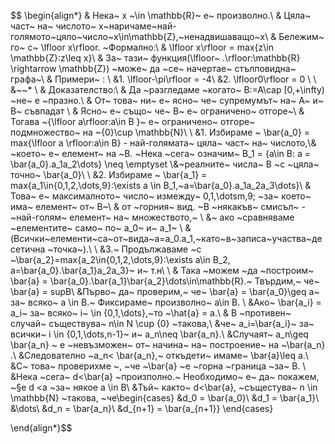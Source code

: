 $$
\begin{align*}
& Нека~ x ~\in \mathbb{R}~ е~ произволно.\\
& Цяла~ част~ на~ числото~ x~наричаме~най-голямото~цяло~число~x\in\mathbb{Z},~ненадвишаващо~x\\
& Бележим~ го~ с~ \lfloor x\rfloor. ~Формално:\\
& \lfloor x\rfloor = max\{z\in \mathbb{Z}:z\leq x\}\\
& За~ тази~ функция(\lfloor~ .\rfloor:\mathbb{R} \rightarrow
\mathbb{Z}) ~може~ да ~се~ начертае~ стълповидна~ графа~\\
& Примери~ : \\
&1. \lfloor-\pi\rfloor = -4\\
&2. \lfloor0\rfloor = 0 \\
\\
&*~*~*
\\
& Доказателство:\\
& Да ~разгледаме ~когато~ B:=A\cap [0,+\infty) ~не~ е ~празно.\\
& От~ това~ ни~ е~ ясно~ че~ супремумът~ на~ А~ и~ В~ съвпадат \\
& Ясно~ е~ също~ че~ В~ е~ ограничено~ отгоре~\\
& Тогава ~\{\lfloor a\rfloor:a\in B \}~ е~ ограничено~ отгоре~ подмножество~ на ~\{0\}\cup \mathbb{N}\\
\\
&1. Избираме ~ \bar{a_0} = max\{\lfloor a \rfloor:a\in B\} - най-голямата~ цяла~ част~ на~ числото,\\& ~което~ е~ елемент~ на ~B. ~Нека ~сега~ означим~ B_1 = \{a\in B: a = \bar{a_0}.a_1a_2\dots\} \neq \emptyset \\&~реалните~ числа~ В ~с ~цяла~ точно~ \bar{a_0}\\
\\
&2. Избираме ~ \bar{a_1} = max\{a_1\in\{0,1,2,\dots,9\}:\exists a \in B_1,~a=\bar{a_0}.a_1a_2a_3\dots\}\\
& Това~ е~ максималното~ число~ измежду~ 0,1,\dotsm,9; ~за~ което~ има~ елемент~ от~ В~\\
& от ~горния~ вид. ~В ~някакъв~ смисъл~ - ~най-голям~ елемент~ на~ множеството,~ \\
&~ ако ~сравняваме ~елементите~ само~ по~ a_0~ и~ а_1~ \\
&(Всички~елементи~са~от~вида~a=a_0.a_1,~като~в~записа~участва~десетична ~точка~).\\
\\
&3.~ Продължаваме ~с ~\bar{a_2}=max\{a_2\in\{0,1,2,\dots,9\}\:\exists a\in B_2, a=\bar{a_0}.\bar{a_1}a_2a_3\}~ и~ т.н\\
\\
& Така ~можем ~да ~построим~ \bar{a} = \bar{a_0}.\bar{a_1}\bar{a_2}\dots\in\mathbb{R}.~ Твърдим,~ че~ \bar{a} = supB\\
&Първо~ да~ проверим,~ че~ \bar{a} = \bar{a_0}\geq a~ за~ всяко~ a \in B.~ Фиксираме~ произволно~ a\in B. \\
&Ако~ \bar{a_i} = a_i~ за~ всяко~ i~ \in \{0,1,\dots\},~то ~\hat{a} = a.\\
& В ~противен~ случай~ съществува~ n\in N \cup \{0\} ~такова,\\
&че~ a_i=\bar{a_i}~ за~ всички~ i \in \{0,1,\dots,n-1\}~ и~ a_n\neq \bar{a_n}.\\
&Случаят~ a_n\geq \bar{a_n} ~ е ~невъзможен~ от~ начина~ на~ построение~ на ~\bar{a_n} .\\
&Следователно ~a_n< \bar{a_n},~ откъдети~ имаме~ \bar{a}\leq a.\\
&С~ това~ проверихме ~, ~че ~\bar{a} ~е ~горна ~граница ~за~ B. \\
&Нека ~сега~ d<\bar{a} ~произполно.~ Необходимо~ е~ да~ покажем, ~§е d <a ~за~ някое a \in B\\
&Тъй~ както~ d<\bar{a}, ~същестува~ n \in \mathbb{N} ~такова, ~че\begin{cases}
&d_0 = \bar{a_0}\\
&d_1 = \bar{a_1}\\
&\dots\\
&d_n = \bar{a_n}\\
&d_{n+1} = \bar{a_{n+1}}
\end{cases}

\end{align*}$$